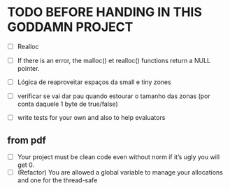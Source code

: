 # TODO BEFORE HANDING IN THIS GODDAMN PROJECT

- [ ] Realloc 
- [ ] If there is an error, the malloc() et realloc() functions return a NULL pointer.
- [ ] Lógica de reaproveitar espaços da small e tiny zones
- [ ] verificar se vai dar pau quando estourar o tamanho das zonas (por conta daquele 1 byte de true/false)
- [ ] write tests for your own and also to help evaluators


## from pdf
- [ ] Your project must be clean code even without norm if it’s ugly you will get 0.
- [ ] (Refactor) You are allowed a global variable to manage your allocations and one for the thread-safe
